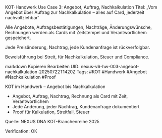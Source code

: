 KOT-Handwerk Use Case 3: Angebot, Auftrag, Nachkalkulation
Titel: „Vom Angebot über Auftrag zur Nachkalkulation – alles auf Card, jederzeit nachvollziehbar“

Alle Angebote, Auftragsbestätigungen, Nachträge, Änderungswünsche, Rechnungen werden als Cards mit Zeitstempel und Verantwortlichem gespeichert.

Jede Preisänderung, Nachtrag, jede Kundenanfrage ist rückverfolgbar.

Beweisführung bei Streit, für Nachkalkulation, Steuer und Compliance.

markdown
Kopieren
Bearbeiten
UID: nexus-v6-hw-003-angebot-nachkalkulation-20250722T1420Z
Tags: #KOT #Handwerk #Angebot #Nachkalkulation #Proof

KOT im Handwerk – Angebot bis Nachkalkulation

- Angebot, Auftrag, Nachtrag, Rechnung als Card mit Zeit, Verantwortlichem
- Jede Änderung, jeder Nachtrag, Kundenanfrage dokumentiert
- Proof für Kalkulation, Streitfall, Steuer

Quelle: NEXUS DNA KOT-Branchenreihe 2025

Verification: OK